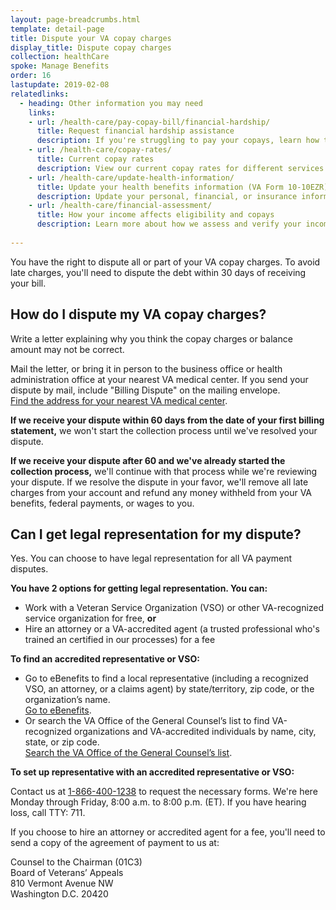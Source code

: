 ```yaml
---
layout: page-breadcrumbs.html
template: detail-page
title: Dispute your VA copay charges
display_title: Dispute copay charges
collection: healthCare
spoke: Manage Benefits
order: 16
lastupdate: 2019-02-08
relatedlinks:
  - heading: Other information you may need
    links:
    - url: /health-care/pay-copay-bill/financial-hardship/
      title: Request financial hardship assistance
      description: If you're struggling to pay your copays, learn how to request a repayment plan, debt relief, or copay exemption.
    - url: /health-care/copay-rates/
      title: Current copay rates
      description: View our current copay rates for different services and medication. 
    - url: /health-care/update-health-information/
      title: Update your health benefits information (VA Form 10-10EZR)
      description: Update your personal, financial, or insurance information after you’re enrolled in the VA health care program.
    - url: /health-care/financial-assessment/
      title: How your income affects eligibility and copays
      description: Learn more about how we assess and verify your income to help determine your eligibility and whether you'll pay copays for certain types of care and medications.
    
---
```


<div itemscope itemtype="http://schema.org/FAQPage">
<div class="va-introtext">
You have the right to dispute all or part of your VA copay charges. To avoid late charges, you'll need to dispute the debt within 30 days of receiving your bill.
</div>

<div itemscope itemtype="http://schema.org/Question">
<h2 itemprop="name">How do I dispute my VA copay charges?</h2>
<div itemprop="acceptedAnswer" itemscope itemtype="http://schema.org/Answer">
<div itemprop="text">

Write a letter explaining why you think the copay charges or balance amount may not be correct.

Mail the letter, or bring it in person to the business office or health administration office at your nearest VA medical center. If you send your dispute by mail, include "Billing Dispute" on the mailing envelope. <br>
[Find the address for your nearest VA medical center](/find-locations/).

<b>If we receive your dispute within 60 days from the date of your first billing statement,</b> we won't start the collection process until we've resolved your dispute.

<b>If we receive your dispute after 60 and we've already started the collection process,</b> we'll continue with that process while we're reviewing your dispute. If we resolve the dispute in your favor, we'll remove all late charges from your account and refund any money withheld from your VA benefits, federal payments, or wages to you.

</div>
</div>
</div>

<div itemscope itemtype="http://schema.org/Question">
<h2 itemprop="name">Can I get legal representation for my dispute?</h2>
<div itemprop="acceptedAnswer" itemscope itemtype="http://schema.org/Answer">
<div itemprop="text">

Yes. You can choose to have legal representation for all VA payment disputes. 

<b>You have 2 options for getting legal representation. You can:</b>
- Work with a Veteran Service Organization (VSO) or other VA-recognized service organization for free, **or**
- Hire an attorney or a VA-accredited agent (a trusted professional who's trained an certified in our processes) for a fee

<b>To find an accredited representative or VSO:</b>

- Go to eBenefits to find a local representative (including a recognized VSO, an attorney, or a claims agent) by state/territory, zip code, or the organization’s name. <br>
<a href="https://www.ebenefits.va.gov/ebenefits/vso-search?_ga=2.197424556.2097259274.1549232369-1173244138.1525894550">Go to eBenefits</a>.
- Or search the VA Office of the General Counsel’s list to find VA-recognized organizations and VA-accredited individuals by name, city, state, or zip code. <br>
<a href="https://www.va.gov/ogc/apps/accreditation/index.asp">Search the VA Office of the General Counsel’s list</a>.

<b>To set up representative with an accredited representative or VSO:</b>

Contact us at <a href="tel:+18664001238">1-866-400-1238</a> to request the necessary forms. We're here Monday through Friday, 8:00 a.m. to 8:00 p.m. (ET). If you have hearing loss, call TTY: 711.

If you choose to hire an attorney or accredited agent for a fee, you'll need to send a copy of the agreement of payment to us at:
<p class="va-address-block">
Counsel to the Chairman (01C3) <br>
Board of Veterans’ Appeals <br>
810 Vermont Avenue NW <br>
Washington D.C. 20420
</p>

</div>
</div>
</div>
</div>
